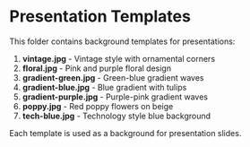 # Presentation Templates

This folder contains background templates for presentations:

1. **vintage.jpg** - Vintage style with ornamental corners
2. **floral.jpg** - Pink and purple floral design
3. **gradient-green.jpg** - Green-blue gradient waves
4. **gradient-blue.jpg** - Blue gradient with tulips
5. **gradient-purple.jpg** - Purple-pink gradient waves
6. **poppy.jpg** - Red poppy flowers on beige
7. **tech-blue.jpg** - Technology style blue background

Each template is used as a background for presentation slides.